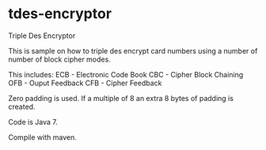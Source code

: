 tdes-encryptor
==============

Triple Des Encryptor

This is sample on how to triple des encrypt card numbers using a number of number of block cipher modes.

This includes:
ECB - Electronic Code Book
CBC - Cipher Block Chaining
OFB - Ouput Feedback
CFB - Cipher Feedback

Zero padding is used. If a multiple of 8 an extra 8 bytes of padding is created.

Code is Java 7.

Compile with maven.









